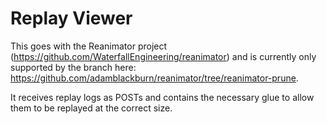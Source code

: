 # Replay Viewer
This goes with the Reanimator project (https://github.com/WaterfallEngineering/reanimator) and is currently only supported by the branch here: https://github.com/adamblackburn/reanimator/tree/reanimator-prune.

It receives replay logs as POSTs and contains the necessary glue to allow them to be replayed at the correct size.

